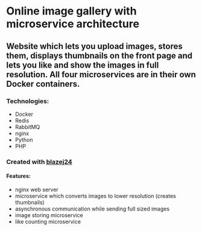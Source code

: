 # Online image gallery with microservice architecture

## Website which lets you upload images, stores them, displays thumbnails on the front page and lets you like and show the images in full resolution. All four microservices are in their own Docker containers.

### Technologies:
* Docker
* Redis
* RabbitMQ
* nginx
* Python
* PHP

### Created with [blazej24](https://github.com/blazej24)

#### Features:
* nginx web server
* microservice which converts images to lower resolution (creates thumbnails)
* asynchronous communication while sending full sized images
* image storing microservice
* like counting microservice